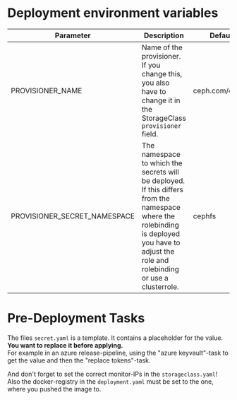 # Deployment environment variables
|Parameter|Description|Default|
|---|---|---|
|PROVISIONER_NAME | Name of the provisioner. If you change this, you also have to change it in the StorageClass `provisioner` field. | ceph.com/cephfs|
|PROVISIONER_SECRET_NAMESPACE | The namespace to which the secrets will be deployed. If this differs from the namespace where the rolebinding is deployed you have to adjust the role and rolebinding or use a clusterrole. | cephfs|

# Pre-Deployment Tasks
The files `secret.yaml` is a template. It contains a placeholder for the value.
**You want to replace it before applying.** <br/>
For example in an azure release-pipeline, using the "azure keyvault"-task to get the value and then the "replace tokens"-task. 

And don't forget to set the correct monitor-IPs in the `storageclass.yaml`!
Also the docker-registry in the `deployment.yaml` must be set to the one, where you pushed the image to.
